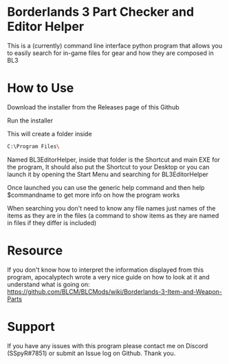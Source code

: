 # Borderlands 3 Part Checker and Editor Helper
This is a (currently) command line interface python program that allows you to easily search for in-game files for gear and how they are composed in BL3

# How to Use
Download the installer from the Releases page of this Github

Run the installer

This will create a folder inside 
```bash
C:\Program Files\
```
Named BL3EditorHelper, inside that folder is the Shortcut and main EXE for the program, It should also put the Shortcut
to your Desktop or you can launch it by opening the Start Menu and searching for BL3EditorHelper

Once launched you can use the generic help command and then help $commandname to get more info on how the program works

When searching you don't need to know any file names just names of the items as they are in the files (a command to show items as they are named in files if they differ is included)

# Resource
If you don't know how to interpret the information displayed from this program, apocalyptech wrote a very nice guide on how to look at it and understand what is going on:
https://github.com/BLCM/BLCMods/wiki/Borderlands-3-Item-and-Weapon-Parts

# Support
If you have any issues with this program please contact me on Discord (SSpyR#7851) or submit an Issue log on Github. Thank you.